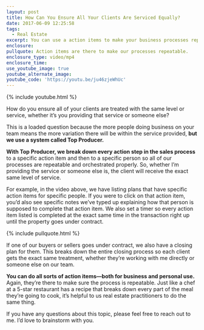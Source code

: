 ```yaml
---
layout: post
title: How Can You Ensure All Your Clients Are Serviced Equally?
date: 2017-06-09 12:25:58
tags:
  - Real Estate
excerpt: You can use a action items to make your business processes repeatable and make sure all your clients get the same level of service.
enclosure:
pullquote: Action items are there to make our processes repeatable.
enclosure_type: video/mp4
enclosure_time:
use_youtube_image: true
youtube_alternate_image:
youtube_code: 'https://youtu.be/ju46zjeWhUc'
---
```



{% include youtube.html %}

How do you ensure all of your clients are treated with the same level or service, whether it’s you providing that service or someone else?

This is a loaded question because the more people doing business on your team means the more variation there will be within the service provided, **but we use a system called Top Producer.**

**With Top Producer, we break down every action step in the sales process** to a specific action item and then to a specific person so all of our processes are repeatable and orchestrated properly. So, whether I’m providing the service or someone else is, the client will receive the exact same level of service.

For example, in the video above, we have listing plans that have specific action items for specific people. If you were to click on that action item, you’d also see specific notes we’ve typed up explaining how that person is supposed to complete that action item. We also set a timer so every action item listed is completed at the exact same time in the transaction right up until the property goes under contract.

{% include pullquote.html %}

If one of our buyers or sellers goes under contract, we also have a closing plan for them. This breaks down the entire closing process so each client gets the exact same treatment, whether they’re working with me directly or someone else on our team.

**You can do all sorts of action items—both for business and personal use.** Again, they’re there to make sure the process is repeatable. Just like a chef at a 5-star restaurant has a recipe that breaks down every part of the meal they’re going to cook, it’s helpful to us real estate practitioners to do the same thing.

If you have any questions about this topic, please feel free to reach out to me. I’d love to brainstorm with you.
